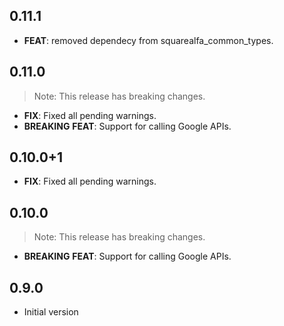 ## 0.11.1

 - **FEAT**: removed dependecy from squarealfa_common_types.

## 0.11.0

> Note: This release has breaking changes.

 - **FIX**: Fixed all pending warnings.
 - **BREAKING** **FEAT**: Support for calling Google APIs.

## 0.10.0+1

 - **FIX**: Fixed all pending warnings.

## 0.10.0

> Note: This release has breaking changes.

 - **BREAKING** **FEAT**: Support for calling Google APIs.

## 0.9.0

- Initial version
